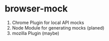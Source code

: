 # browser-mock
1. Chrome Plugin for local API mocks 
2. Node Module for generating mocks  (planed)
3. mozilla Plugin (maybe)